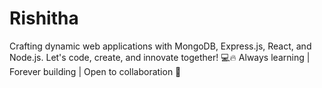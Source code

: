 # Rishitha
Crafting dynamic web applications with MongoDB, Express.js, React, and Node.js. Let's code, create, and innovate together! 💻🔥 Always learning | Forever building | Open to collaboration 🤝
